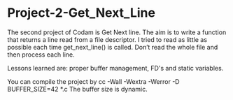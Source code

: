 # Project-2-Get_Next_Line

The second project of Codam is Get Next line.
The aim is to write a function that returns a line read from a file descriptor. I tried to read as little as possible each time get_next_line() is called.
Don’t read the whole file and then process each line.

Lessons learned are: proper buffer management, FD's and static variables.

You can compile the project by cc -Wall -Wextra -Werror -D BUFFER_SIZE=42 *.c
The buffer size is dynamic.
